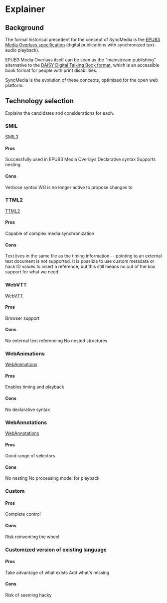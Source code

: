 # Explainer

## Background

The formal historical precedent for the concept of SyncMedia is the [EPUB3 Media Overlays specification](http://www.idpf.org/epub/31/spec/epub-mediaoverlays.html) (digital publications with synchronized text-audio playback).

EPUB3 Media Overlays itself can be seen as the "mainstream publishing" alternative to the [DAISY Digital Talking Book format](http://www.daisy.org/daisypedia/daisy-digital-talking-book), which is an accessible book format for people with print disabilities.</p>

SyncMedia is the evolution of these concepts, optimized for the open web platform.


## Technology selection

Explains the candidates and considerations for each.

### SMIL

[SMIL3](https://www.w3.org/TR/SMIL3/)


#### Pros

Successfully used in EPUB3 Media Overlays
Declarative syntax
Supports nesting

#### Cons

Verbose syntax
WG is no longer active to propose changes to
        

### TTML2

[TTML2](https://www.w3.org/TR/ttml2/)

#### Pros
Capable of complex media synchronization

#### Cons
Text lives in the same file as the timing information -- pointing to an external text document is not supported. 
It is possible to use custom metadata or hack ID values to insert a reference, but this still means no out of the box support for what we need. 


### WebVTT

[WebVTT](https://www.w3.org/TR/webvtt1/)

#### Pros
Browser support

#### Cons
No external text referencing
No nested structures


### WebAnimations
[WebAnimations](https://www.w3.org/TR/web-animations-1/)

#### Pros
Enables timing and playback

#### Cons
No declarative syntax

### WebAnnotations

[WebAnnotations](https://www.w3.org/annotation/)

#### Pros
Good range of selectors

#### Cons
No nesting
No processing model for playback
      
### Custom

#### Pros
Complete control

#### Cons
Risk reinventing the wheel

### Customized version of existing language

#### Pros
Take advantage of what exists
Add what's missing

#### Cons
Risk of seeming hacky

